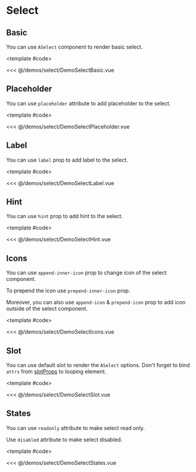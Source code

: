 # Select

<!-- 👉 Basic -->
<Demo>

## Basic

You can use `ASelect` component to render basic select.

<DemoSelectBasic />

<template #code>

<<< @/demos/select/DemoSelectBasic.vue

</template>

</Demo>

<!-- 👉 Placeholder -->
<Demo>

## Placeholder

You can use `placeholder` attribute to add placeholder to the select.

<div class="grid grid-cols-2">
    <div>
        <DemoSelectPlaceholder />
    </div>
</div>

<template #code>

<<< @/demos/select/DemoSelectPlaceholder.vue

</template>

</Demo>

<!-- 👉 Label -->
<Demo>

## Label

You can use `label` prop to add label to the select.

<div class="grid grid-cols-2">
    <div>
        <DemoSelectLabel />
    </div>
</div>

<template #code>

<<< @/demos/select/DemoSelectLabel.vue

</template>

</Demo>

<!-- 👉 Hint -->
<Demo>

## Hint

You can use `hint` prop to add hint to the select.

<div class="grid grid-cols-2">
    <div>
        <DemoSelectHint />
    </div>
</div>

<template #code>

<<< @/demos/select/DemoSelectHint.vue

</template>

</Demo>

<!-- 👉 Icons -->
<Demo>

## Icons

You can use `append-inner-icon` prop to change icon of the select component.

To prepend the icon use `prepend-inner-icon` prop.

Moreover, you can also use `append-icon` & `prepend-icon` prop to add icon outside of the select component.

<DemoSelectIcons />

<template #code>

<<< @/demos/select/DemoSelectIcons.vue

</template>

</Demo>

<!-- 👉 Slots -->
<Demo>

## Slot

You can use default slot to render the `ASelect` options. Don't forget to bind `attrs` from [slotProps](https://vuejs.org/guide/components/slots.html#scoped-slots) to looping element.

<DemoSelectSlot />

<template #code>

<<< @/demos/select/DemoSelectSlot.vue

</template>

</Demo>

<!-- 👉 States -->
<Demo>

## States

You can use `readonly` attribute to make select read only.

Use `disabled` attribute to make select disabled.

<DemoSelectStates />

<template #code>

<<< @/demos/select/DemoSelectStates.vue

</template>

</Demo>
